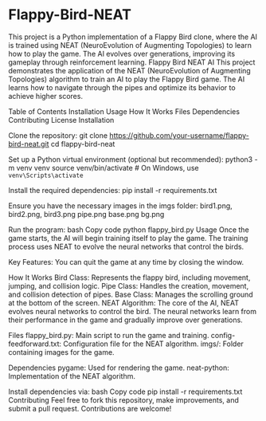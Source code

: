 # Flappy-Bird-NEAT
This project is a Python implementation of a Flappy Bird clone, where the AI is trained using NEAT (NeuroEvolution of Augmenting Topologies) to learn how to play the game. The AI evolves over generations, improving its gameplay through reinforcement learning. 
Flappy Bird NEAT AI
This project demonstrates the application of the NEAT (NeuroEvolution of Augmenting Topologies) algorithm to train an AI to play the Flappy Bird game. The AI learns how to navigate through the pipes and optimize its behavior to achieve higher scores.

Table of Contents
Installation
Usage
How It Works
Files
Dependencies
Contributing
License
Installation

Clone the repository:
git clone https://github.com/your-username/flappy-bird-neat.git
cd flappy-bird-neat

Set up a Python virtual environment (optional but recommended):
python3 -m venv venv
source venv/bin/activate  # On Windows, use `venv\Scripts\activate`

Install the required dependencies:
pip install -r requirements.txt

Ensure you have the necessary images in the imgs folder:
bird1.png, bird2.png, bird3.png
pipe.png
base.png
bg.png

Run the program:
bash
Copy code
python flappy_bird.py
Usage
Once the game starts, the AI will begin training itself to play the game. The training process uses NEAT to evolve the neural networks that control the birds.

Key Features:
You can quit the game at any time by closing the window.

How It Works
Bird Class: Represents the flappy bird, including movement, jumping, and collision logic.
Pipe Class: Handles the creation, movement, and collision detection of pipes.
Base Class: Manages the scrolling ground at the bottom of the screen.
NEAT Algorithm: The core of the AI, NEAT evolves neural networks to control the bird. The neural networks learn from their performance in the game and gradually improve over generations.

Files
flappy_bird.py: Main script to run the game and training.
config-feedforward.txt: Configuration file for the NEAT algorithm.
imgs/: Folder containing images for the game.

Dependencies
pygame: Used for rendering the game.
neat-python: Implementation of the NEAT algorithm.

Install dependencies via:
bash
Copy code
pip install -r requirements.txt
Contributing
Feel free to fork this repository, make improvements, and submit a pull request. Contributions are welcome!

